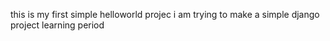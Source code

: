 this is my first simple helloworld projec
 i am trying to make a simple django project
 learning period